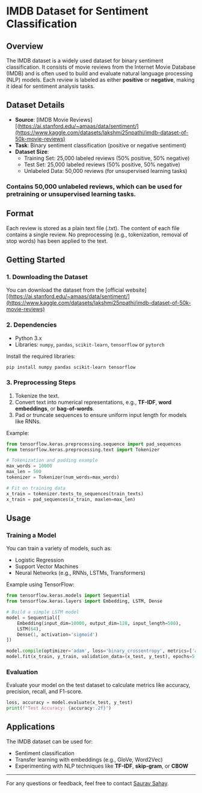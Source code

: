 # IMDB Dataset for Sentiment Classification

## Overview
The IMDB dataset is a widely used dataset for binary sentiment classification. It consists of movie reviews from the Internet Movie Database (IMDB) and is often used to build and evaluate natural language processing (NLP) models. Each review is labeled as either **positive** or **negative**, making it ideal for sentiment analysis tasks.

## Dataset Details

- **Source**: [IMDB Movie Reviews][(https://ai.stanford.edu/~amaas/data/sentiment/](https://www.kaggle.com/datasets/lakshmi25npathi/imdb-dataset-of-50k-movie-reviews)
- **Task**: Binary sentiment classification (positive or negative sentiment)
- **Dataset Size**:
  - Training Set: 25,000 labeled reviews (50% positive, 50% negative)
  - Test Set: 25,000 labeled reviews (50% positive, 50% negative)
  - Unlabeled Data: 50,000 reviews (for unsupervised learning tasks)

### Contains 50,000 unlabeled reviews, which can be used for pretraining or unsupervised learning tasks.

## Format

Each review is stored as a plain text file (.txt). The content of each file contains a single review. No preprocessing (e.g., tokenization, removal of stop words) has been applied to the text.

## Getting Started

### 1. Downloading the Dataset
You can download the dataset from the [official website][(https://ai.stanford.edu/~amaas/data/sentiment/](https://www.kaggle.com/datasets/lakshmi25npathi/imdb-dataset-of-50k-movie-reviews)


### 2. Dependencies
- Python 3.x
- Libraries: `numpy`, `pandas`, `scikit-learn`, `tensorflow` or `pytorch`

Install the required libraries:
```bash
pip install numpy pandas scikit-learn tensorflow
```

### 3. Preprocessing Steps
1. Tokenize the text.
2. Convert text into numerical representations, e.g., **TF-IDF**, **word embeddings**, or **bag-of-words**.
3. Pad or truncate sequences to ensure uniform input length for models like RNNs.

Example:
```python
from tensorflow.keras.preprocessing.sequence import pad_sequences
from tensorflow.keras.preprocessing.text import Tokenizer

# Tokenization and padding example
max_words = 10000
max_len = 500
tokenizer = Tokenizer(num_words=max_words)

# Fit on training data
x_train = tokenizer.texts_to_sequences(train_texts)
x_train = pad_sequences(x_train, maxlen=max_len)
```

## Usage

### Training a Model
You can train a variety of models, such as:
- Logistic Regression
- Support Vector Machines
- Neural Networks (e.g., RNNs, LSTMs, Transformers)

Example using TensorFlow:
```python
from tensorflow.keras.models import Sequential
from tensorflow.keras.layers import Embedding, LSTM, Dense

# Build a simple LSTM model
model = Sequential([
    Embedding(input_dim=10000, output_dim=128, input_length=500),
    LSTM(64),
    Dense(1, activation='sigmoid')
])

model.compile(optimizer='adam', loss='binary_crossentropy', metrics=['accuracy'])
model.fit(x_train, y_train, validation_data=(x_test, y_test), epochs=5, batch_size=64)
```

### Evaluation
Evaluate your model on the test dataset to calculate metrics like accuracy, precision, recall, and F1-score.

```python
loss, accuracy = model.evaluate(x_test, y_test)
print(f"Test Accuracy: {accuracy:.2f}")
```

## Applications
The IMDB dataset can be used for:
- Sentiment classification
- Transfer learning with embeddings (e.g., GloVe, Word2Vec)
- Experimenting with NLP techniques like **TF-IDF**, **skip-gram**, or **CBOW**


---

For any questions or feedback, feel free to contact [Saurav Sahay](mailto:sahatsrv@gmail.com).
